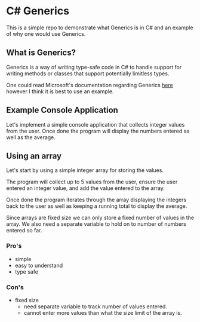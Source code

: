 # C# Generics
This is a simple repo to demonstrate what Generics is in C# and an example of why one would use Generics.

## What is Generics?

Generics is a way of writing type-safe code in C# to handle support for writing methods or classes that support potentially limitless types.

One could read Microsoft's documentation regarding Generics [here](https://docs.microsoft.com/en-us/dotnet/csharp/fundamentals/types/generics) however I think it is best to use an example. 

## Example Console Application
Let's implement a simple console application that collects integer values from the user. Once done the program will display the numbers entered as well as the average.

## Using an array

Let's start by using a simple integer array for storing the values.

The program will collect up to 5 values from the user, ensure the user entered an integer value, and add the value entered to the array.

Once done the program iterates through the array displaying the integers back to the user as well as keeping a running total to display the average.

Since arrays are fixed size we can only store a fixed number of values in the array. We also need a separate variable to hold on to number of numbers entered so far.


### Pro's
- simple
- easy to understand
- type safe

### Con's
- fixed size
  - need separate variable to track number of values entered.
  - cannot enter more values than what the size limit of the array is.

